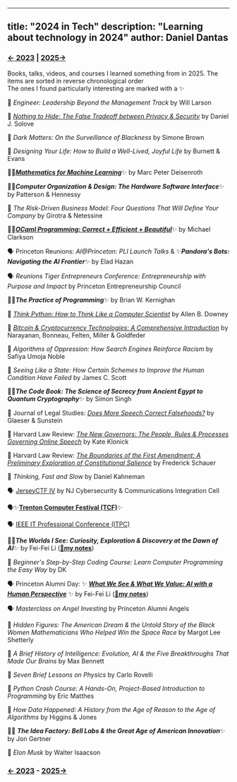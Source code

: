 
---
title: "2024 in Tech"
description: "Learning about technology in 2024"
author: Daniel Dantas
---

### [← 2023](/2023/12/31/learn-2023) | [2025→](/2025/12/31/learn-2025)

Books, talks, videos, and courses I learned something from in 2025. The items are sorted in reverse chronological order\
The ones I found particularly interesting are marked with a ✨

📕 *Engineer: Leadership Beyond the Management Track* by Will Larson

📕 [*Nothing to Hide: The False Tradeoff between Privacy & Security*](https://papers.ssrn.com/sol3/papers.cfm?abstract_id=3976770) by Daniel J. Solove

📕 *Dark Matters: On the Surveillance of Blackness* by Simone Brown

📕 *Designing Your Life: How to Build a Well-Lived, Joyful Life* by Burnett & Evans 

📕✨[***Mathematics for Machine Learning***](https://mml-book.github.io/)✨ by Marc Peter Deisenroth 

📕✨***Computer Organization & Design: The Hardware Software Interface***✨ by Patterson & Hennessy

📕 *The Risk-Driven Business Model: Four Questions That Will Define Your Company* by Girotra & Netessine

📄✨[***OCaml Programming: Correct + Efficient + Beautiful***](https://cs3110.github.io/textbook/cover.html)✨ by Michael Clarkson

🗣️ Princeton Reunions: *AI@Princeton: PLI Launch Talks* & ✨***Pandora's Bots: Navigating the AI Frontier***✨ by Elad Hazan

🗣️ *Reunions Tiger Entrepreneurs Conference: Entrepreneurship with Purpose and Impact* by Princeton Entrepreneurship Council

📕✨***The Practice of Programming***✨ by Brian W. Kernighan

📕 [*Think Python: How to Think Like a Computer Scientist*](https://allendowney.github.io/ThinkPython/) by Allen B. Downey

📕 [*Bitcoin & Cryptocurrency Technologies: A Comprehensive Introduction*](https://bitcoinbook.cs.princeton.edu/) by Narayanan, Bonneau, Felten, Miller & Goldfeder

📕 *Algorithms of Oppression: How Search Engines Reinforce Racism* by Safiya Umoja Noble

📕 *Seeing Like a State: How Certain Schemes to Improve the Human Condition Have Failed* by James C. Scott

📕✨***The Code Book: The Science of Secrecy from Ancient Egypt to Quantum Cryptography***✨ by Simon Singh

📄 Journal of Legal Studies: *[Does More Speech Correct Falsehoods?](https://papers.ssrn.com/sol3/papers.cfm?abstract_id=2362931)* by Glaeser & Sunstein

📄 Harvard Law Review: _[The New Governors: The People, Rules & Processes Governing Online Speech](https://harvardlawreview.org/print/vol-131/the-new-governors-the-people-rules-and-processes-governing-online-speech/)_ by Kate Klonick

📄 Harvard Law Review: _[The Boundaries of the First Amendment: A Preliminary Exploration of Constitutional Salience](https://www.law.virginia.edu/scholarship/publication/frederick-schauer/889836)_ by Frederick Schauer

📕 *Thinking, Fast and Slow* by Daniel Kahneman

🗣️ [JerseyCTF IV](https://www.youtube.com/playlist?list=PLrcTWWy-esnD_HhRIpgMM5dIBiCDr9K4z) by NJ Cybersecurity & Communications Integration Cell 

🗣️✨[**Trenton Computer Festival (TCF)**](https://www.youtube.com/playlist?list=PLIJGKvnQWB-tZkMvvlHZsjcyEgOR2ZcTB)✨

🗣️ [IEEE IT Professional Conference (ITPC)](https://www.youtube.com/playlist?list=PLIJGKvnQWB-sXJKUdo3e9t-G_WpCNOlkP)

📕✨***The Worlds I See: Curiosity, Exploration & Discovery at the Dawn of AI***✨ by Fei-Fei Li (**[🌆my notes](https://dantasfiles.com/2023/11/07/notes-on-the-worlds-i-see.html)**)

📕 *Beginner's Step-by-Step Coding Course: Learn Computer Programming the Easy Way* by DK

🗣️ Princeton Alumni Day: ✨ ***[What We See & What We Value: AI with a Human Perspective](https://vimeo.com/916397324)*** ✨ by Fei-Fei Li (**[🌆my notes](https://dantasfiles.com/2023/11/07/notes-on-the-worlds-i-see.html)**)

🗣️ *Masterclass on Angel Investing* by Princeton Alumni Angels

📕 *Hidden Figures: The American Dream & the Untold Story of the Black Women Mathematicians Who Helped Win the Space Race* by Margot Lee Shetterly

📕 *A Brief History of Intelligence: Evolution, AI & the Five Breakthroughs That Made Our Brains* by Max Bennett

📕 *Seven Brief Lessons on Physics* by Carlo Rovelli

📕 _Python Crash Course: A Hands-On, Project-Based Introduction to Programming_ by Eric Matthes

📕 *How Data Happened: A History from the Age of Reason to the Age of Algorithms* by Higgins & Jones

📕✨ ***The Idea Factory: Bell Labs & the Great Age of American Innovation***✨ by Jon Gertner

📕 *Elon Musk* by Walter Isaacson

### [← 2023](/2023/12/31/learn-2023) - [2025→](/2025/12/31/learn-2025)
